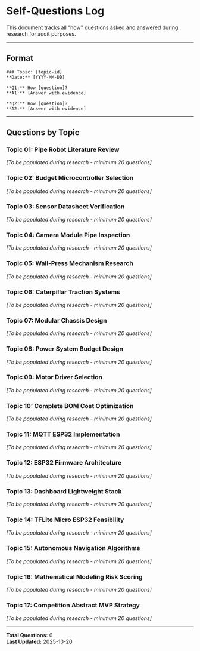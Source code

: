 # Self-Questions Log

This document tracks all "how" questions asked and answered during research for audit purposes.

---

## Format

```
### Topic: [topic-id]
**Date:** [YYYY-MM-DD]

**Q1:** How [question]?
**A1:** [Answer with evidence]

**Q2:** How [question]?
**A2:** [Answer with evidence]
```

---

## Questions by Topic

### Topic 01: Pipe Robot Literature Review

*[To be populated during research - minimum 20 questions]*

### Topic 02: Budget Microcontroller Selection

*[To be populated during research - minimum 20 questions]*

### Topic 03: Sensor Datasheet Verification

*[To be populated during research - minimum 20 questions]*

### Topic 04: Camera Module Pipe Inspection

*[To be populated during research - minimum 20 questions]*

### Topic 05: Wall-Press Mechanism Research

*[To be populated during research - minimum 20 questions]*

### Topic 06: Caterpillar Traction Systems

*[To be populated during research - minimum 20 questions]*

### Topic 07: Modular Chassis Design

*[To be populated during research - minimum 20 questions]*

### Topic 08: Power System Budget Design

*[To be populated during research - minimum 20 questions]*

### Topic 09: Motor Driver Selection

*[To be populated during research - minimum 20 questions]*

### Topic 10: Complete BOM Cost Optimization

*[To be populated during research - minimum 20 questions]*

### Topic 11: MQTT ESP32 Implementation

*[To be populated during research - minimum 20 questions]*

### Topic 12: ESP32 Firmware Architecture

*[To be populated during research - minimum 20 questions]*

### Topic 13: Dashboard Lightweight Stack

*[To be populated during research - minimum 20 questions]*

### Topic 14: TFLite Micro ESP32 Feasibility

*[To be populated during research - minimum 20 questions]*

### Topic 15: Autonomous Navigation Algorithms

*[To be populated during research - minimum 20 questions]*

### Topic 16: Mathematical Modeling Risk Scoring

*[To be populated during research - minimum 20 questions]*

### Topic 17: Competition Abstract MVP Strategy

*[To be populated during research - minimum 20 questions]*

---

**Total Questions:** 0  
**Last Updated:** 2025-10-20
